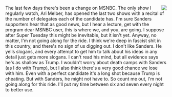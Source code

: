 <img src="http://scripting.com/images/2020/02/26/sanders.png" border="0" align="right">The last few days there's been a change on MSNBC. The only show I regularly watch, Ari Melber, has opened the last two shows with a recital of the number of delegates each of the candidate has. I'm sure Sanders supporters hear that as good news, but I hear a lecture, get with the program dear MSNBC user, this is where we, and you, are going. I suppose after Super Tuesday this might be inevitable, but it isn't yet. Anyway, no matter, I'm not going along for the ride. I think we're deep in fascist shit in this country, and there's no sign of us digging out. I don't like Sanders. He yells slogans, and every attempt to get him to talk about his ideas in any detail just gets more slogans. I can't read his mind, but all evidence says he's as shallow as Trump. I wouldn't worry about death camps with Sanders (as I do with Trump), but I also think there's a very good chance we lose with him. Even with a perfect candidate it's a long shot because Trump is cheating. But with Sanders, he might not have to. So count me out, I'm not going along for this ride. I'll put my time between six and seven every night to better use. 
